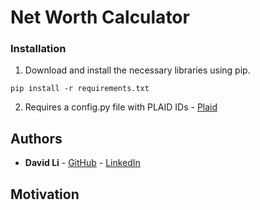 # Net Worth Calculator

### Installation

1. Download and install the necessary libraries using pip.
```
pip install -r requirements.txt
```

2. Requires a config.py file with PLAID IDs - [Plaid](https://plaid.com/docs/api/#api-access)

## Authors

* **David Li** - [GitHub](https://github.com/lidav953) - [LinkedIn](https://www.linkedin.com/in/davidli1996/)

## Motivation


